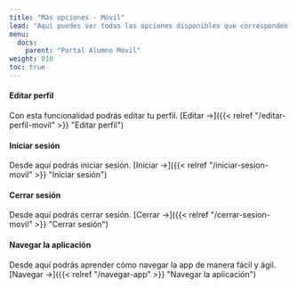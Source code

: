 ```yaml
---
title: "Más opciones - Móvil"
lead: "Aquí puedes ver todas las opciones disponibles que corresponden a más opciones."
menu:
  docs:
    parent: "Portal Alumno Móvil"
weight: 010
toc: true
---
```


#### Editar perfil 

Con esta funcionalidad podrás editar tu perfil. [Editar →]({{< relref "/editar-perfil-movil" >}} "Editar perfil")

#### Iniciar sesión

Desde aquí podrás iniciar sesión. [Iniciar →]({{< relref "/iniciar-sesion-movil" >}} "Iniciar sesión")

#### Cerrar sesión

Desde aquí podrás cerrar sesión. [Cerrar →]({{< relref "/cerrar-sesion-movil" >}} "Cerrar sesión")

#### Navegar la aplicación

Desde aquí podrás aprender cómo navegar la app de manera fácil y ágil. [Navegar →]({{< relref "/navegar-app" >}} "Navegar la aplicación")
